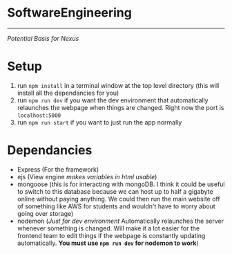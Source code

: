 # SoftwareEngineering
---
*Potential Basis for Nexus*

# Setup
1. run `npm install` in a terminal window at the top level directory (this will install all the dependancies for you)
2. run `npm run dev` if you want the dev environment that automatically relaunches the webpage when things are changed. Right now the port is `localhost:5000`
3. run `npm run start` if you want to just run the app normally

# Dependancies
- Express (For the framework)
- ejs (View engine *makes variables in html usable*)
- mongoose (this is for interacting with mongoDB. I think it could be useful to switch to this database because we can host up to half a gigabyte online without paying anything. We could then run the main website off of something like AWS for students and wouldn't have to worry about going over storage)
- nodemon (*Just for dev environment* Automatically relaunches the server whenever something is changed. Will make it a lot easier for the frontend team to edit things if the webpage is constantly updating automatically. **You must use `npm run dev` for nodemon to work**)